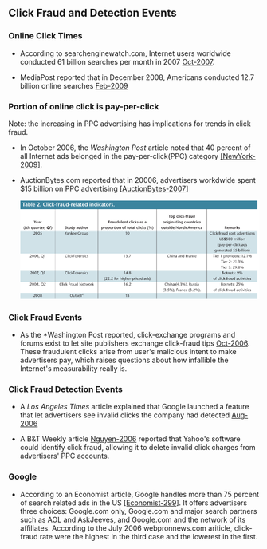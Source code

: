 ## Click Fraud and Detection Events

### Online Click Times
- According to searchenginewatch.com, Internet users worldwide conducted 61 billion searches per month in 2007 [Oct-2007](http://searchenginewatch.com/article/2067271/Worldwide-Internet-Now-Serving-61-Billion-Searches-per-Month). 

- MediaPost reported that in December 2008, Americans conducted 12.7 billion online searches [Feb-2009](http://www.mediapost.com/publications/article/98631/google-leads-december-searches-per-comscore.html)

### Portion of online click is pay-per-click
Note: the increasing in PPC advertising has implications for trends in click fraud.
- In October 2006, the *Washington Post* article noted that 40 percent of all Internet ads belonged in the pay-per-click(PPC) category [[NewYork-2009]](http://www.nytimes.com/2009/05/13/business/media/13adco.html?_r=0).

- AuctionBytes.com reported that in 20006, advertisers workdwide spent $15 billion on PPC advertising [[AuctionBytes-2007]](http://www.ecommercebytes.com/cab/abn/y07/m04/i23/s03/)

  <div align = "center">
  <img src="../figs/PortionClickFraud.PNG" width = "650px"/>
  </div>


### Click Fraud Events
- As the *Washington Post reported, click-exchange programs and forums exist to let site publishers exchange click-fraud tips [Oct-2006](http://www.washingtonpost.com/wp-dyn/content/article/2006/10/21/AR2006102100936.html). These fraudulent clicks arise from user's malicious intent to make advertisers pay, which raises questions about how infallible the Internet's measurability really is.


### Click Fraud Detection Events
- A *Los Angeles Times* article explained that Google launched a feature that let advertisers see invalid clicks the company had detected [Aug-2006](http://articles.latimes.com/2006/aug/03/business/fi-briefs3.5)

- A B&T Weekly article [Nguyen-2006](http://connection.ebscohost.com/c/articles/23591135/online-giants-failing-educate-market-click-fraud) reported that Yahoo's software could identify click fraud, allowing it to delete invalid click charges from advertisers' PPC accounts. 

### Google
- According to an Economist article, Google handles more than 75 percent of search related ads in the US [[Economist-299]](http://www.economist.com/node/14637206).  It offers advertisers three choices: Google.com only, Google.com and major search partners such as AOL and AskJeeves, and Google.com and the network of its affiliates.  According to the July 2006 webpronnews.com ariticle, click-fraud rate were the highest in the third case and the lowerest in the first. 
